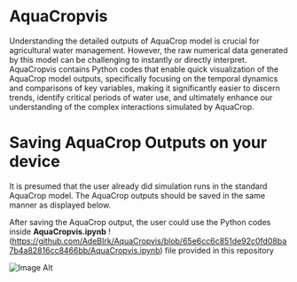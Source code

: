 # AquaCropvis

Understanding the detailed outputs of AquaCrop model is crucial for agricultural water management. However, the raw numerical data generated by this model can be challenging to instantly or directly interpret. AquaCropvis contains Python codes that enable quick visualization of the AquaCrop model outputs, specifically focusing on the temporal dynamics and comparisons of key variables, making it significantly easier to discern trends, identify critical periods of water use, and ultimately enhance our understanding of the complex interactions simulated by AquaCrop.

# Saving AquaCrop Outputs on your device

It is presumed that the user already did simulation runs in the standard AquaCrop model. The AquaCrop outputs should be saved in the same manner as displayed below.

After saving the AquaCrop output, the user could use the Python codes inside **AquaCropvis.ipynb** 
!(https://github.com/AdeBIrk/AquaCropvis/blob/65e6cc6c851de92c0fd08ba7b4a82816cc8466bb/AquaCropvis.ipynb)  file provided in this repository 

![Image Alt](https://github.com/AdeBIrk/AquaCropvis/blob/cd56f7ab5e64175f1e6e705728da54484e349f9d/Save%20AquaCrop%20output.png)
